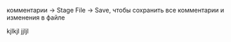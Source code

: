 комментарии -> Stage File -> Save, чтобы сохранить все комментарии и изменения в файле

kjlkjl
jjljl
